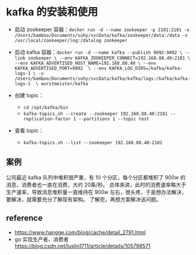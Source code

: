 # kafka 的安装和使用
* 启动 zookeeper 容器：`docker run -d --name zookeeper -p 2181:2181 -v /Users/bamboo/Documents/suhy/svcData/kafka/zookeeper/data:/data -v /usr/local/zookeeper/log:/datalog zookeeper`

* 启动 kafka 容器：`docker run -d --name kafka --publish 9092:9092 \
  --link zookeeper \
  --env KAFKA_ZOOKEEPER_CONNECT=192.168.88.40:2181 \
  --env KAFKA_ADVERTISED_HOST_NAME=192.168.88.40 \
  --env KAFKA_ADVERTISED_PORT=9092  \
  --env KAFKA_LOG_DIRS=/kafka/kafka-logs-1 \
  -v /Users/bamboo/Documents/suhy/svcData/kafka/kafka/logs:/kafka/kafka-logs-1  \
  wurstmeister/kafka`

* 创建 topic：
    * `cd /opt/kafka/bin`
    * `kafka-topics.sh --create --zookeeper 192.168.88.40:2181 --replication-factor 1 --partitions 1 --topic test`
* 查看 topic：
    * `kafka-topics.sh --list --zookeeper 192.168.88.40:2181`

## 案例
公司最近 kafka 队列中堆积很严重，有 10 个分区，每个分区都堆积了 900w 的消息，消费者也一直在消费，大约 20条/秒。
总体来讲，此时的消费速率略大于生产速率，导致消息堆积量一直维持在 900w 左右，很头疼，于是想办法解决，要解决，就需要充分了解现有架构。
了解完，再想方案解决该问题。

## reference
* https://www.hangge.com/blog/cache/detail_2791.html
* go 实现生产者、消费者 https://blog.csdn.net/luslin1711/article/details/105798571